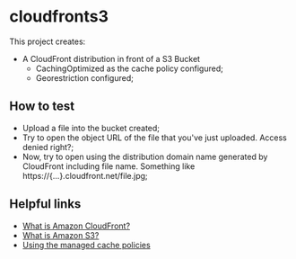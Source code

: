# cloudfronts3

This project creates:
- A CloudFront distribution in front of a S3 Bucket
    - CachingOptimized as the cache policy configured;
    - Georestriction configured;

## How to test

- Upload a file into the bucket created;
- Try to open the object URL of the file that you've just uploaded. Access denied right?;
- Now, try to open using the distribution domain name generated by CloudFront including file name. Something like https://{...}.cloudfront.net/file.jpg;

## Helpful links

- [What is Amazon CloudFront?][1]
- [What is Amazon S3?][2]
- [Using the managed cache policies][3]

[1]: https://docs.aws.amazon.com/AmazonCloudFront/latest/DeveloperGuide/Introduction.html
[2]: https://docs.aws.amazon.com/AmazonS3/latest/userguide/Welcome.html
[3]: https://docs.aws.amazon.com/AmazonCloudFront/latest/DeveloperGuide/using-managed-cache-policies.html
